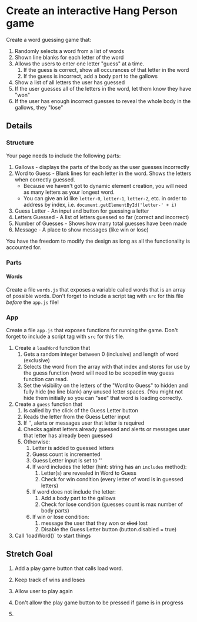 # Create an interactive Hang Person game

Create a word guessing game that:

1. Randomly selects a word from a list of words
1. Shown line blanks for each letter of the word
1. Allows the users to enter one letter "guess" at a time.
    1. If the guess is correct, show all occurances of that letter in the word
    1. If the guess is incorrect, add a body part to the gallows
1. Show a list of all letters the user has guessed
1. If the user guesses all of the letters in the word, let them know they have "won"
1. If the user has enough incorrect guesses to reveal the whole body in the gallows, they "lose"

## Details

### Structure

Your page needs to include the following parts:

1. Gallows - displays the parts of the body as the user guesses incorrectly
2. Word to Guess - Blank lines for each letter in the word. Shows the letters when correctly guessed.
    * Because we haven't got to dynamic element creation, you will need as many letters as your longest word.
    * You can give an id like `letter-0`, `letter-1`, `letter-2`, etc. in order to address by index, i.e. 
    `document.getElementById('letter-' + i)`
3. Guess Letter - An input and button for guessing a letter
4. Letters Guessed - A list of letters guessed so far (correct and incorrect)
5. Number of Guesses - Shows how many total guesses have been made
6. Message - A place to show messages (like win or lose)

You have the freedom to modify the design as long as all the functionality is accounted for.

### Parts

#### Words

Create a file `words.js` that exposes a variable called words that is an array of possible words. 
Don't forget to include a script tag with `src` for this file _before_ the `app.js` file!

### App

Create a file `app.js` that exposes functions for running the game. 
Don't forget to include a script tag with `src` for this file.

1. Create a `loadWord` function that
    1. Gets a random integer between 0 (inclusive) and length of word (exclusive)
    1. Selects the word from the array with that index and stores for use by the guess function (word 
    will need to be scoped in way guess function can read.
    1. Set the visibility on the letters of the "Word to Guess" to hidden and fully hide 
    (no line blank) any unused letter spaces. (You might not hide them initially so you can "see" that
    word is loading correctly.
1. Create a `guess` function that
    1. Is called by the click of the Guess Letter button
    1. Reads the letter from the Guess Letter input
    1. If '', alerts or messages user that letter is required
    1. Checks against letters already guessed and alerts or messages user that letter has already
    been guessed
    1. Otherwise:
        1. Letter is added to guessed letters
        1. Guess count is incremented
        1. Guess Letter input is set to ''
        1. If word includes the letter (hint: string has an `includes` method):
            1. Letter(s) are revealed in Word to Guess
            1. Check for win condition (every letter of word is in guessed letters)
        1. If word does not include the letter:
            1. Add a body part to the gallows
            1. Check for lose condition (guesses count is max number of body parts)
        1. If win or lose condition:
            1. message the user that they won or ~~died~~ lost
            1. Disable the Guess Letter button (button.disabled = true)
1. Call 'loadWord()` to start things
            
## Stretch Goal

1. Add a play game button that calls load word.
1. Keep track of wins and loses
1. Allow user to play again
1. Don't allow the play game button to be pressed if game is in progress


1. 

